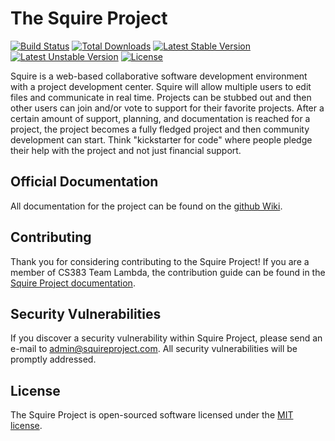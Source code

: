 # The Squire Project

[![Build Status](https://travis-ci.org/uidaho/squireproject.svg?branch=master)](https://travis-ci.org/uidaho/squireproject)
[![Total Downloads](https://poser.pugx.org/uidaho/squireproject/d/total.svg)](https://packagist.org/packages/uidaho/squireproject)
[![Latest Stable Version](https://poser.pugx.org/uidaho/squireproject/v/stable.svg)](https://packagist.org/packages/uidaho/squireproject)
[![Latest Unstable Version](https://poser.pugx.org/uidaho/squireproject/v/unstable.svg)](https://packagist.org/packages/uidaho/squireproject)
[![License](https://poser.pugx.org/uidaho/squireproject/license.svg)](https://packagist.org/packages/uidaho/squireproject)

Squire is a web-based collaborative software development environment with a project development center. Squire will allow multiple users to edit files and communicate in real time. Projects can be stubbed out and then other users can join and/or vote to support for their favorite projects. After a certain amount of support, planning, and documentation is reached for a project, the project becomes a fully fledged project and then community development can start. Think "kickstarter for code" where people pledge their help with the project and not just financial support.

<!-- START doctoc -->
<!-- END doctoc -->

## Official Documentation

All documentation for the project can be found on the [github Wiki](https://github.com/uidaho/squireproject/wiki).

## Contributing

Thank you for considering contributing to the Squire Project! If you are a member of CS383 Team Lambda, the contribution guide can be found in the [Squire Project documentation](https://github.com/uidaho/squireproject/wiki/Contributions).

## Security Vulnerabilities

If you discover a security vulnerability within Squire Project, please send an e-mail to admin@squireproject.com. All security vulnerabilities will be promptly addressed.

## License

The Squire Project is open-sourced software licensed under the [MIT license](http://opensource.org/licenses/MIT).
